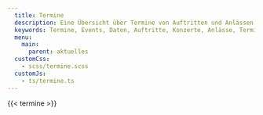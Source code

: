 ```yaml
---
  title: Termine
  description: Eine Übersicht über Termine von Auftritten und Anlässen des Musikvereins Wollbach 1866 e.V.
  keywords: Termine, Events, Daten, Auftritte, Konzerte, Anlässe, Terminplan, Terminkalender, Kalender
  menu:
    main:
      parent: aktuelles
  customCss:
    - scss/termine.scss
  customJs:
    - ts/termine.ts
---
```


{{< termine >}}
